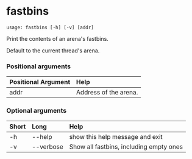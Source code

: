 <!-- THIS PART OF THIS FILE IS AUTOGENERATED. DO NOT MODIFY IT. See scripts/generate-docs.sh -->
# fastbins

```text
usage: fastbins [-h] [-v] [addr]

```

Print the contents of an arena's fastbins.

Default to the current thread's arena.
### Positional arguments

|Positional Argument|Help|
| :--- | :--- |
|addr|Address of the arena.|

### Optional arguments

|Short|Long|Help|
| :--- | :--- | :--- |
|-h|--help|show this help message and exit|
|-v|--verbose|Show all fastbins, including empty ones|

<!-- END OF AUTOGENERATED PART. Do not modify this line or the line below, they mark the end of the auto-generated part of the file. If you want to extend the documentation in a way which cannot easily be done by adding to the command help description, write below the following line. -->
<!-- ------------\>8---- ----\>8---- ----\>8------------ -->
